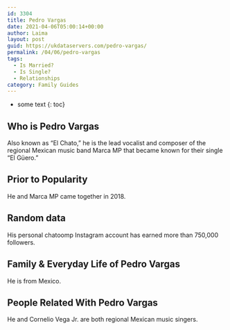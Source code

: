 ```yaml
---
id: 3304
title: Pedro Vargas
date: 2021-04-06T05:00:14+00:00
author: Laima
layout: post
guid: https://ukdataservers.com/pedro-vargas/
permalink: /04/06/pedro-vargas
tags:
  - Is Married?
  - Is Single?
  - Relationships
category: Family Guides
---
```


* some text
{: toc}


## Who is Pedro Vargas
                  
                  
                  
Also known as &#8220;El Chato,&#8221; he is the lead vocalist and composer of the regional Mexican music band Marca MP that became known for their single &#8220;El Güero.&#8221; 
                  
              
            
              
            
                
                
                
## Prior to Popularity
                  
                  
                  
He and Marca MP came together in 2018.
                  
              
            
              
            
                
                
                
## Random data
                  
                  
                  
His personal chatoomp Instagram account has earned more than 750,000 followers.
                  
              
            
              
            
                
                
                
## Family & Everyday Life of Pedro Vargas
                  
                  
                  
He is from Mexico.
                  
              
            
              
            
                
                
                
## People Related With Pedro Vargas
                  
                  
                  
He and Cornelio Vega Jr. are both regional Mexican music singers. 
                  
              
            
              
            
                
              
            
              
              
            
            
              
            
          
          
          